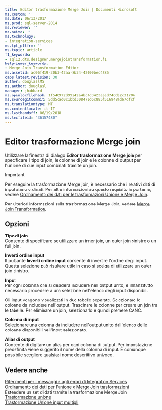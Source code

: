 ```yaml
---
title: Editor trasformazione Merge Join | Documenti Microsoft
ms.custom: ''
ms.date: 06/13/2017
ms.prod: sql-server-2014
ms.reviewer: ''
ms.suite: ''
ms.technology:
- integration-services
ms.tgt_pltfrm: ''
ms.topic: article
f1_keywords:
- sql12.dts.designer.mergejointransformation.f1
helpviewer_keywords:
- Merge Join Transformation Editor
ms.assetid: ac06f419-30b3-42aa-8b34-42000bec4285
caps.latest.revision: 30
author: douglaslMS
ms.author: douglasl
manager: jhubbard
ms.openlocfilehash: 1f548972d99242a4bc3d3423eeed748de2c31704
ms.sourcegitcommit: 5dd5cad0c1bbd308471d6c885f516948ad67dfcf
ms.translationtype: MT
ms.contentlocale: it-IT
ms.lasthandoff: 06/19/2018
ms.locfileid: "36157480"
---
```

# <a name="merge-join-transformation-editor"></a>Editor trasformazione Merge join
  Utilizzare la finestra di dialogo **Editor trasformazione Merge join** per specificare il tipo di join, le colonne di join e le colonne di output per l'unione di due input combinati tramite un join.  
  
> [!IMPORTANT]  
>  Per eseguire la trasformazione Merge join, è necessario che i relativi dati di input siano ordinati. Per altre informazioni su questo requisito importante, vedere [Ordinamento dei dati per le trasformazioni Unione e Merge Join](data-flow/transformations/sort-data-for-the-merge-and-merge-join-transformations.md).  
  
 Per ulteriori informazioni sulla trasformazione Merge Join, vedere [Merge Join Transformation](data-flow/transformations/merge-join-transformation.md).  
  
## <a name="options"></a>Opzioni  
 **Tipo di join**  
 Consente di specificare se utilizzare un inner join, un outer join sinistro o un full join.  
  
 **Inverti ordine input**  
 Il pulsante **Inverti ordine input** consente di invertire l'ordine degli input. Questa selezione può risultare utile in caso si scelga di utilizzare un outer join sinistro.  
  
 **Input**  
 Per ogni colonna che si desidera includere nell'output unito, è innanzitutto necessario procedere a una selezione nell'elenco degli input disponibili.  
  
 Gli input vengono visualizzati in due tabelle separate. Selezionare le colonne da includere nell'output. Trascinare le colonne per creare un join tra le tabelle. Per eliminare un join, selezionarlo e quindi premere CANC.  
  
 **Colonna di input**  
 Selezionare una colonna da includere nell'output unito dall'elenco delle colonne disponibili nell'input selezionato.  
  
 **Alias di output**  
 Consente di digitare un alias per ogni colonna di output. Per impostazione predefinita viene suggerito il nome della colonna di input. È comunque possibile scegliere qualsiasi nome descrittivo univoco.  
  
## <a name="see-also"></a>Vedere anche  
 [Riferimenti per i messaggi e agli errori di Integration Services](../../2014/integration-services/integration-services-error-and-message-reference.md)   
 [Ordinamento dei dati per l'unione e Merge Join trasformazioni](data-flow/transformations/sort-data-for-the-merge-and-merge-join-transformations.md)   
 [Estendere un set di dati tramite la trasformazione Merge Join](data-flow/transformations/extend-a-dataset-by-using-the-merge-join-transformation.md)   
 [Trasformazione unione](data-flow/transformations/merge-transformation.md)   
 [Trasformazione Unione input multipli](data-flow/transformations/union-all-transformation.md)  
  
  